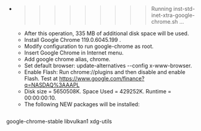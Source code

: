 * >>>>>>>>> Running inst-std-inet-xtra-google-chrome.sh ...
  * After this operation, 335 MB of additional disk space will be used.
  * Install Google Chrome 119.0.6045.199 .
  * Modify configuration to run google-chrome as root.
  * Insert Google Chrome in Internet menu.
  * Add google chrome alias, chrome.
  * Set default browser: update-alternatives --config x-www-browser.
  * Enable Flash: Run chrome://plugins and then disable and enable Flash. Test at https://www.google.com/finance?q=NASDAQ%3AAAPL
  * Disk size = 5650508K. Space Used = 429252K. Runtime = 00:00:00:10.
  * The following NEW packages will be installed:
  ```bash
google-chrome-stable libvulkan1 xdg-utils
  ```

